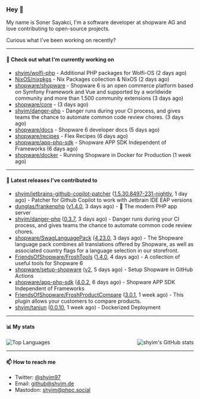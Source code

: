 ### Hey 👋

My name is Soner Sayakci, I'm a software developer at shopware AG and love contributing to open-source projects.

Curious what I've been working on recently?

---

#### 👷 Check out what I'm currently working on

- [shyim/wolfi-php](https://github.com/shyim/wolfi-php) - Additional PHP packages for Wolfi-OS (2 days ago)
- [NixOS/nixpkgs](https://github.com/NixOS/nixpkgs) - Nix Packages collection &amp; NixOS (2 days ago)
- [shopware/shopware](https://github.com/shopware/shopware) - Shopware 6 is an open commerce platform based on Symfony Framework and Vue and supported by a worldwide community and more than 1.500 community extensions (3 days ago)
- [shopware/core](https://github.com/shopware/core) -  (3 days ago)
- [shyim/danger-php](https://github.com/shyim/danger-php) - Danger runs during your CI process, and gives teams the chance to automate common code review chores. (3 days ago)
- [shopware/docs](https://github.com/shopware/docs) - Shopware 6 developer docs (5 days ago)
- [shopware/recipes](https://github.com/shopware/recipes) - Flex Recipes (6 days ago)
- [shopware/app-php-sdk](https://github.com/shopware/app-php-sdk) - Shopware APP SDK Independent of Frameworks (6 days ago)
- [shopware/docker](https://github.com/shopware/docker) - Running Shopware in Docker for Production (1 week ago)

---

#### 🔭 Latest releases I've contributed to

- [shyim/jetbrains-github-copilot-patcher](https://github.com/shyim/jetbrains-github-copilot-patcher) ([1.5.30.8497-231-nightly](https://github.com/shyim/jetbrains-github-copilot-patcher/releases/tag/1.5.30.8497-231-nightly), 1 day ago) - Patcher for Github Copilot to work with Jetbrain IDE EAP versions
- [dunglas/frankenphp](https://github.com/dunglas/frankenphp) ([v1.4.0](https://github.com/dunglas/frankenphp/releases/tag/v1.4.0), 3 days ago) - 🧟 The modern PHP app server
- [shyim/danger-php](https://github.com/shyim/danger-php) ([0.3.7](https://github.com/shyim/danger-php/releases/tag/0.3.7), 3 days ago) - Danger runs during your CI process, and gives teams the chance to automate common code review chores.
- [shopware/SwagLanguagePack](https://github.com/shopware/SwagLanguagePack) ([4.23.0](https://github.com/shopware/SwagLanguagePack/releases/tag/4.23.0), 3 days ago) - The Shopware language pack combines all translations offered by Shopware, as well as associated country flags for a language selection in our storefront.
- [FriendsOfShopware/FroshTools](https://github.com/FriendsOfShopware/FroshTools) ([1.4.0](https://github.com/FriendsOfShopware/FroshTools/releases/tag/1.4.0), 4 days ago) - A collection of useful tools for Shopware 6
- [shopware/setup-shopware](https://github.com/shopware/setup-shopware) ([v2](https://github.com/shopware/setup-shopware/releases/tag/v2), 5 days ago) - Setup Shopware in GitHub Actions
- [shopware/app-php-sdk](https://github.com/shopware/app-php-sdk) ([4.0.2](https://github.com/shopware/app-php-sdk/releases/tag/4.0.2), 6 days ago) - Shopware APP SDK Independent of Frameworks
- [FriendsOfShopware/FroshProductCompare](https://github.com/FriendsOfShopware/FroshProductCompare) ([3.0.1](https://github.com/FriendsOfShopware/FroshProductCompare/releases/tag/3.0.1), 1 week ago) - This plugin allows your customers to compare products.
- [shyim/tanjun](https://github.com/shyim/tanjun) ([0.0.10](https://github.com/shyim/tanjun/releases/tag/0.0.10), 1 week ago) - Dockerized Deployment

---

#### 📊 My stats

<img align="right" alt="shyim's GitHub stats" src="https://github-readme-stats.vercel.app/api?username=shyim&count_private=1&show_icons=true&" />

![Top Languages](https://github-readme-stats.vercel.app/api/top-langs/?username=shyim)

---

#### 📫 How to reach me

- Twitter: [@shyim97](https://twitter.com/shyim97)
- Email: [github@shyim.de](mailto://github@shyim.de)
- Mastodon: <a rel="me" href="https://phpc.social/@shyim">shyim@phpc.social</a>

